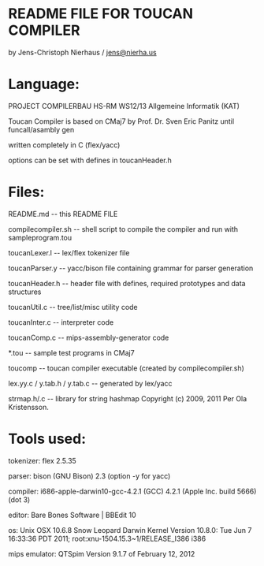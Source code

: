 # README FILE FOR TOUCAN COMPILER

by Jens-Christoph Nierhaus / jens@nierha.us

# Language:

PROJECT COMPILERBAU HS-RM WS12/13 Allgemeine Informatik (KAT)

Toucan Compiler is based on CMaj7 by Prof. Dr. Sven Eric Panitz
until funcall/asambly gen

written completely in C (flex/yacc)

options can be set with defines in toucanHeader.h


# Files:

README.md -- this README FILE

compilecompiler.sh -- shell script to compile the compiler and run with sampleprogram.tou

toucanLexer.l -- lex/flex tokenizer file

toucanParser.y -- yacc/bison file containing grammar for parser generation

toucanHeader.h -- header file with defines, required prototypes and data structures

toucanUtil.c -- tree/list/misc utility code

toucanInter.c -- interpreter code

toucanComp.c -- mips-assembly-generator code

*.tou -- sample test programs in CMaj7

toucomp -- toucan compiler executable (created by compilecompiler.sh)

lex.yy.c / y.tab.h / y.tab.c -- generated by lex/yacc

strmap.h/.c -- library for string hashmap Copyright (c) 2009, 2011 Per Ola Kristensson.


# Tools used:

tokenizer:
flex 2.5.35

parser:
bison (GNU Bison) 2.3
(option -y for yacc)

compiler:
i686-apple-darwin10-gcc-4.2.1 (GCC) 4.2.1 (Apple Inc. build 5666) (dot 3)

editor:
Bare Bones Software | BBEdit 10

os:
Unix OSX 10.6.8 Snow Leopard
Darwin Kernel Version 10.8.0: Tue Jun  7 16:33:36 PDT 2011; 
root:xnu-1504.15.3~1/RELEASE_I386 i386

mips emulator:
QTSpim Version 9.1.7 of February 12, 2012
